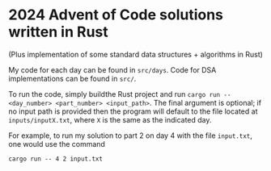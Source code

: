 # 2024 Advent of Code solutions written in Rust

(Plus implementation of some standard data structures + algorithms in Rust)

My code for each day can be found in `src/days`. Code for DSA implementations can be found in `src/`.

To run the code, simply buildthe Rust project and run `cargo run -- <day_number> <part_number> <input_path>`. The final argument is optional; if no input path is provided then the program will default to the file located at `inputs/inputX.txt`, where `X` is the same as the indicated day.

For example, to run my solution to part 2 on day 4 with the file `input.txt`, one would use the command
```
cargo run -- 4 2 input.txt
```
